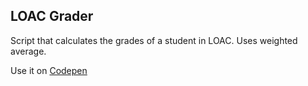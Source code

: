 ## LOAC Grader

Script that calculates the grades of a student in LOAC. Uses weighted average.

Use it on [Codepen](https://codepen.io/luciannojunior/pen/QzbNwj)
